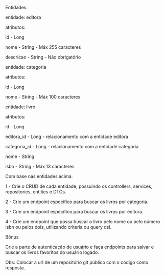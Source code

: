Entidades:

entidade: editora

atributos:

id - Long

nome - String - Máx 255 caracteres

descricao - String - Não obrigatório

entidade: categoria

atributos:

id - Long

nome - String - Máx 100 caracteres

entidade: livro

atributos:

id - Long

editora_id - Long - relacionamento com a entidade editora

categoria_id - Long - relacionamento com a entidade categoria

nome - String

isbn - String - Máx 13 caracteres

Com base nas entidades acima:

1 - Crie o CRUD de cada entidade, possuindo os controllers, services, repositories, entities e DTOs.

2 - Crie um endpoint especifico para buscar os livros por categoria.

3 - Crie um endpoint especifico para buscar os livros por editora.

4 - Crie um endpoint que possa buscar o livro pelo nome ou pelo número isbn ou pelos dois, utilizando criteria ou query dsl.

Bônus

Crie a parte de autenticação de usuário e faça endpoints para salvar e buscar os livros favoritos do usuário logado.

Obs: Colocar a url de um repositório git público com o código como resposta.